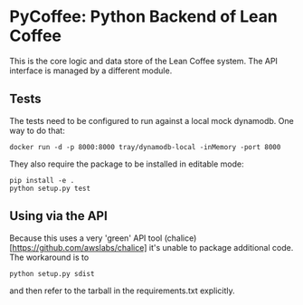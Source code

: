 # PyCoffee: Python Backend of Lean Coffee

This is the core logic and data store of the Lean Coffee system. The API interface is managed by a different module.

## Tests

The tests need to be configured to run against a local mock dynamodb.
One way to do that:

    docker run -d -p 8000:8000 tray/dynamodb-local -inMemory -port 8000

They also require the package to be installed in editable mode:

    pip install -e .
    python setup.py test

## Using via the API

Because this uses a very 'green' API tool (chalice)[https://github.com/awslabs/chalice] it's unable to package additional code.
The workaround is to 

    python setup.py sdist

and then refer to the tarball in the requirements.txt explicitly.
